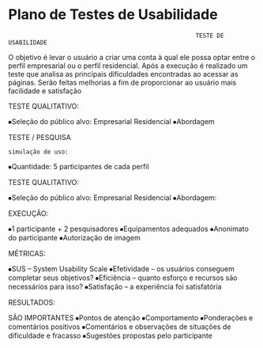 # Plano de Testes de Usabilidade

                                                         TESTE DE USABILIDADE
                                                         
  O objetivo é levar o usuário a criar uma conta à qual ele possa optar entre o perfil empresarial ou o perfil residencial. Após a execução é realizado um teste que analisa as principais dificuldades encontradas ao acessar as páginas. Serão feitas melhorias a fim de proporcionar ao usuário mais facilidade e satisfação
  
  TESTE QUALITATIVO:
  
 ⦁Seleção do público alvo:
  Empresarial
  Residencial
  ⦁Abordagem
  
  TESTE / PESQUISA
  
	simulação de uso:
  ⦁Quantidade: 
  5 participantes de cada perfil
  
  TESTE QUALITATIVO:

  ⦁Seleção do público alvo:
  Empresarial
  Residencial
  ⦁Abordagem:

  EXECUÇÃO:
  
  ⦁1 participante + 2 pesquisadores
  ⦁Equipamentos adequados
  ⦁Anonimato do participante
  ⦁Autorização de imagem
  
  MÉTRICAS:
  
  ⦁SUS – System Usability Scale 
  ⦁Efetividade – os usuários conseguem completar seus objetivos?
  ⦁Eficiência – quanto esforço e recursos são necessários para isso?
  ⦁Satisfação – a experiência foi satisfatória
  
  RESULTADOS:
  
  SÃO IMPORTANTES
 ⦁Pontos de atenção
 ⦁Comportamento
 ⦁Ponderações e comentários positivos
 ⦁Comentários e observações de situações de dificuldade e fracasso
 ⦁Sugestões propostas pelo participante






  

